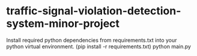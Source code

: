 # traffic-signal-violation-detection-system-minor-project
Install required python dependencies from requirements.txt into your python virtual environment. (pip install -r requirements.txt)
python main.py
